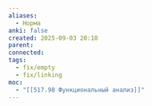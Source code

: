 ```yaml
---
aliases:
  - Норма
anki: false
created: 2025-09-03 20:18
parent:
connected:
tags:
  - fix/empty
  - fix/linking
moc:
  - "[[517.98 Функциональный анализ]]"
---
```

